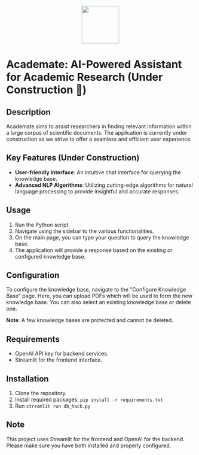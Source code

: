
<p align="center">
  <img src="https://github.com/fmdelgado/DRACOONpy/raw/master/img/academate_logo.png" width="100"/>
</p>

# Academate: AI-Powered Assistant for Academic Research (Under Construction 🚧)

## Description

Academate aims to assist researchers in finding relevant information within a large corpus of scientific documents. The application is currently under construction as we strive to offer a seamless and efficient user experience.

## Key Features (Under Construction)

- **User-friendly Interface**: An intuitive chat interface for querying the knowledge base.
- **Advanced NLP Algorithms**: Utilizing cutting-edge algorithms for natural language processing to provide insightful and accurate responses.

## Usage

1. Run the Python script.
2. Navigate using the sidebar to the various functionalities.
3. On the main page, you can type your question to query the knowledge base.
4. The application will provide a response based on the existing or configured knowledge base.

## Configuration

To configure the knowledge base, navigate to the "Configure Knowledge Base" page. Here, you can upload PDFs which will be used to form the new knowledge base. You can also select an existing knowledge base or delete one.

**Note**: A few knowledge bases are protected and cannot be deleted.

## Requirements

- OpenAI API key for backend services.
- Streamlit for the frontend interface.

## Installation

1. Clone the repository.
2. Install required packages: `pip install -r requirements.txt`
3. Run `streamlit run db_hack.py`


## Note

This project uses Streamlit for the frontend and OpenAI for the backend. Please make sure you have both installed and properly configured.